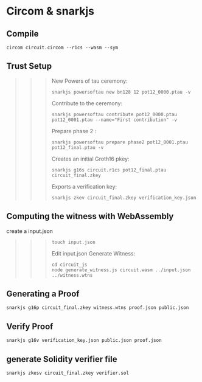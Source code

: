 # Circom & snarkjs 

## Compile 
```
circom circuit.circom --r1cs --wasm --sym
```

## Trust Setup 
>>> New Powers of tau ceremony:
>>> ```
>>> snarkjs powersoftau new bn128 12 pot12_0000.ptau -v
>>> ```
>>> Contribute to the ceremony:
>>> ```
>>> snarkjs powersoftau contribute pot12_0000.ptau pot12_0001.ptau --name="First contribution" -v
>>> ```
>>> Prepare phase 2 :
>>> ```
>>> snarkjs powersoftau prepare phase2 pot12_0001.ptau pot12_final.ptau -v
>>> ```
>>> Creates an initial Groth16 pkey:
>>> ```
>>> snarkjs g16s circuit.r1cs pot12_final.ptau circuit_final.zkey
>>> ```
>>> Exports a verification key:
>>> ```
>>> snarkjs zkev circuit_final.zkey verification_key.json
>>> ```

## Computing the witness with WebAssembly
create a input.json
>>>```
>>>touch input.json
>>>```
>>>Edit input.json
>>>Generate Witness:
>>>```
>>>cd circuit_js
>>>node generate_witness.js circuit.wasm ../input.json ../witness.wtns
>>>```

## Generating a Proof
```
snarkjs g16p circuit_final.zkey witness.wtns proof.json public.json
```
## Verify Proof
```
snarkjs g16v verification_key.json public.json proof.json
```
## generate Solidity verifier file
```
snarkjs zkesv circuit_final.zkey verifier.sol
```





